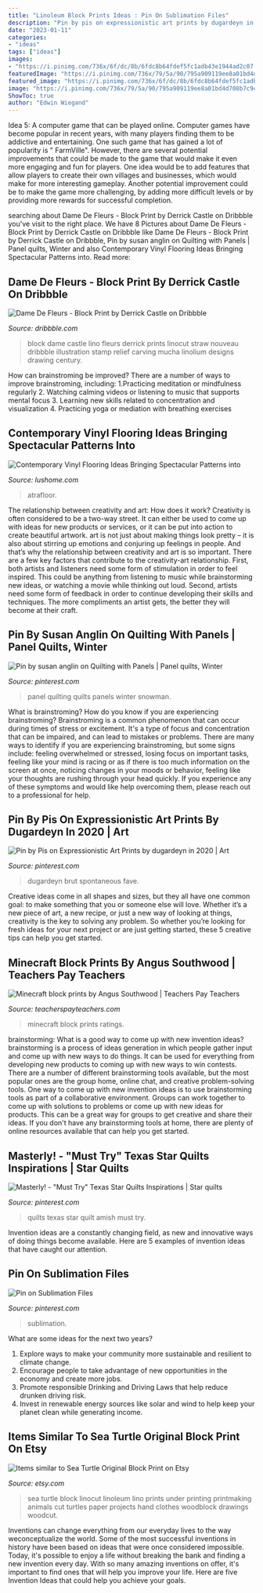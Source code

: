 ```yaml
---
title: "Linoleum Block Prints Ideas : Pin On Sublimation Files"
description: "Pin by pis on expressionistic art prints by dugardeyn in 2020"
date: "2023-01-11"
categories:
- "ideas"
tags: ["ideas"]
images:
- "https://i.pinimg.com/736x/6f/dc/8b/6fdc8b64fdef5fc1adb43e1944ad2c07.jpg"
featuredImage: "https://i.pinimg.com/736x/79/5a/90/795a909119ee8a01bd4d708b7c9c5d4b.jpg"
featured_image: "https://i.pinimg.com/736x/6f/dc/8b/6fdc8b64fdef5fc1adb43e1944ad2c07.jpg"
image: "https://i.pinimg.com/736x/79/5a/90/795a909119ee8a01bd4d708b7c9c5d4b.jpg"
ShowToc: true
author: "Edwin Wiegand"
---
```



Idea 5: A computer game that can be played online.
Computer games have become popular in recent years, with many players finding them to be addictive and entertaining. One such game that has gained a lot of popularity is " FarmVille". However, there are several potential improvements that could be made to the game that would make it even more engaging and fun for players. One idea would be to add features that allow players to create their own villages and businesses, which would make for more interesting gameplay. Another potential improvement could be to make the game more challenging, by adding more difficult levels or by providing more rewards for successful completion.

	

		
searching about Dame De Fleurs - Block Print by Derrick Castle on Dribbble you've visit to the right place. We have 8 Pictures about Dame De Fleurs - Block Print by Derrick Castle on Dribbble like Dame De Fleurs - Block Print by Derrick Castle on Dribbble, Pin by susan anglin on Quilting with Panels | Panel quilts, Winter and also Contemporary Vinyl Flooring Ideas Bringing Spectacular Patterns into. Read more:
		
    
## Dame De Fleurs - Block Print By Derrick Castle On Dribbble

<img loading=lazy src="https://cdn.dribbble.com/users/22876/screenshots/1944073/img_2398-dribbble.jpg" onerror="this.onerror=null;this.src='https://tse4.mm.bing.net/th?id=OIP.cMZeZjPbHGxLhRpo6XvqrQHaFj&amp;pid=15.1';" alt="Dame De Fleurs - Block Print by Derrick Castle on Dribbble">

_Source: dribbble.com_

>block dame castle lino fleurs derrick prints linocut straw nouveau dribbble illustration stamp relief carving mucha linolium designs drawing century. 

	

How can brainstroming be improved?
There are a number of ways to improve brainstroming, including: 
1.Practicing meditation or mindfulness regularly 
2. Watching calming videos or listening to music that supports mental focus 
3. Learning new skills related to concentration and visualization 
4. Practicing yoga or mediation with breathing exercises 

    
## Contemporary Vinyl Flooring Ideas Bringing Spectacular Patterns Into

<img loading=lazy src="https://www.lushome.com/wp-content/uploads/2017/07/graphic-flooring-ideas-printed-vinyl-by-atrafloor-13.jpg" onerror="this.onerror=null;this.src='https://tse1.mm.bing.net/th?id=OIP.t4_48li_lETDNd5q394I9QAAAA&amp;pid=15.1';" alt="Contemporary Vinyl Flooring Ideas Bringing Spectacular Patterns into">

_Source: lushome.com_

>atrafloor. 

	

The relationship between creativity and art: How does it work?
Creativity is often considered to be a two-way street. It can either be used to come up with ideas for new products or services, or it can be put into action to create beautiful artwork. art is not just about making things look pretty – it is also about stirring up emotions and conjuring up feelings in people. And that’s why the relationship between creativity and art is so important.
There are a few key factors that contribute to the creativity-art relationship. First, both artists and listeners need some form of stimulation in order to feel inspired. This could be anything from listening to music while brainstorming new ideas, or watching a movie while thinking out loud. Second, artists need some form of feedback in order to continue developing their skills and techniques. The more compliments an artist gets, the better they will become at their craft.

    
## Pin By Susan Anglin On Quilting With Panels | Panel Quilts, Winter

<img loading=lazy src="https://i.pinimg.com/736x/79/5a/90/795a909119ee8a01bd4d708b7c9c5d4b.jpg" onerror="this.onerror=null;this.src='https://tse2.mm.bing.net/th?id=OIP.gKKzGMDyxGbJxj1eUnKIWQHaJ3&amp;pid=15.1';" alt="Pin by susan anglin on Quilting with Panels | Panel quilts, Winter">

_Source: pinterest.com_

>panel quilting quilts panels winter snowman. 

	

What is brainstroming?
How do you know if you are experiencing brainstroming? Brainstroming is a common phenomenon that can occur during times of stress or excitement. It's a type of focus and concentration that can be impaired, and can lead to mistakes or problems. There are many ways to identify if you are experiencing brainstroming, but some signs include: feeling overwhelmed or stressed, losing focus on important tasks, feeling like your mind is racing or as if there is too much information on the screen at once, noticing changes in your moods or behavior, feeling like your thoughts are rushing through your head quickly. If you experience any of these symptoms and would like help overcoming them, please reach out to a professional for help.

    
## Pin By Pis On Expressionistic Art Prints By Dugardeyn In 2020 | Art

<img loading=lazy src="https://i.pinimg.com/736x/6f/dc/8b/6fdc8b64fdef5fc1adb43e1944ad2c07.jpg" onerror="this.onerror=null;this.src='https://tse3.mm.bing.net/th?id=OIP.7lbcV3JeMPrTjcaYIIbBDQHaJ3&amp;pid=15.1';" alt="Pin by Pis on Expressionistic Art Prints by dugardeyn in 2020 | Art">

_Source: pinterest.com_

>dugardeyn brut spontaneous fave. 

	

Creative ideas come in all shapes and sizes, but they all have one common goal: to make something that you or someone else will love. Whether it’s a new piece of art, a new recipe, or just a new way of looking at things, creativity is the key to solving any problem. So whether you’re looking for fresh ideas for your next project or are just getting started, these 5 creative tips can help you get started.

    
## Minecraft Block Prints By Angus Southwood | Teachers Pay Teachers

<img loading=lazy src="https://ecdn.teacherspayteachers.com/thumbitem/Minecraft-block-prints-3120755-1492741466/original-3120755-1.jpg" onerror="this.onerror=null;this.src='https://tse2.mm.bing.net/th?id=OIP.FV4ZQI_avWFhazZnFJZJEAAAAA&amp;pid=15.1';" alt="Minecraft block prints by Angus Southwood | Teachers Pay Teachers">

_Source: teacherspayteachers.com_

>minecraft block prints ratings. 

	

brainstorming: What is a good way to come up with new invention ideas?
brainstorming is a process of ideas generation in which people gather input and come up with new ways to do things. It can be used for everything from developing new products to coming up with new ways to win contests. There are a number of different brainstorming tools available, but the most popular ones are the group home, online chat, and creative problem-solving tools. 
One way to come up with new invention ideas is to use brainstorming tools as part of a collaborative environment. Groups can work together to come up with solutions to problems or come up with new ideas for products. This can be a great way for groups to get creative and share their ideas. If you don't have any brainstorming tools at home, there are plenty of online resources available that can help you get started.

    
## Masterly! - &quot;Must Try&quot; Texas Star Quilts Inspirations | Star Quilts

<img loading=lazy src="https://i.pinimg.com/originals/d7/5c/cc/d75ccc38b25777ec1d4ce88532ab33a9.jpg" onerror="this.onerror=null;this.src='https://tse3.mm.bing.net/th?id=OIP.EFc5kWb1qFrYu1ywl4F1ZQHaJ4&amp;pid=15.1';" alt="Masterly! - &quot;Must Try&quot; Texas Star Quilts Inspirations | Star quilts">

_Source: pinterest.com_

>quilts texas star quilt amish must try. 

	

Invention ideas are a constantly changing field, as new and innovative ways of doing things become available. Here are 5 examples of invention ideas that have caught our attention.

    
## Pin On Sublimation Files

<img loading=lazy src="https://i.pinimg.com/736x/8a/c5/1b/8ac51bc52ccfa48eac44e1c1604695a4.jpg" onerror="this.onerror=null;this.src='https://tse3.mm.bing.net/th?id=OIP.2OAEIU0Tw8Za6-5HfgS7uAHaJQ&amp;pid=15.1';" alt="Pin on Sublimation Files">

_Source: pinterest.com_

>sublimation. 

	

What are some ideas for the next two years?
1. Explore ways to make your community more sustainable and resilient to climate change.
2. Encourage people to take advantage of new opportunities in the economy and create more jobs.
3. Promote responsible Drinking and Driving Laws that help reduce drunken driving risk.
4. Invest in renewable energy sources like solar and wind to help keep your planet clean while generating income.

    
## Items Similar To Sea Turtle Original Block Print On Etsy

<img loading=lazy src="https://img0.etsystatic.com/005/0/6982068/il_570xN.394541536_to0r.jpg" onerror="this.onerror=null;this.src='https://tse3.mm.bing.net/th?id=OIP.1ELFNRmTizQSMjX63hBk2AHaFt&amp;pid=15.1';" alt="Items similar to Sea Turtle Original Block Print on Etsy">

_Source: etsy.com_

>sea turtle block linocut linoleum lino prints under printing printmaking animals cut turtles paper projects hand clothes woodblock drawings woodcut. 

	

Inventions can change everything from our everyday lives to the way weconceptualize the world. Some of the most successful inventions in history have been based on ideas that were once considered impossible. Today, it's possible to enjoy a life without breaking the bank and finding a new invention every day. With so many amazing inventions on offer, it's important to find ones that will help you improve your life. Here are five Invention Ideas that could help you achieve your goals.

